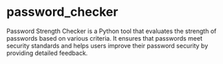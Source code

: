 # password_checker
Password Strength Checker is a Python tool that evaluates the strength of passwords based on various criteria. It ensures that passwords meet security standards and helps users improve their password security by providing detailed feedback.
